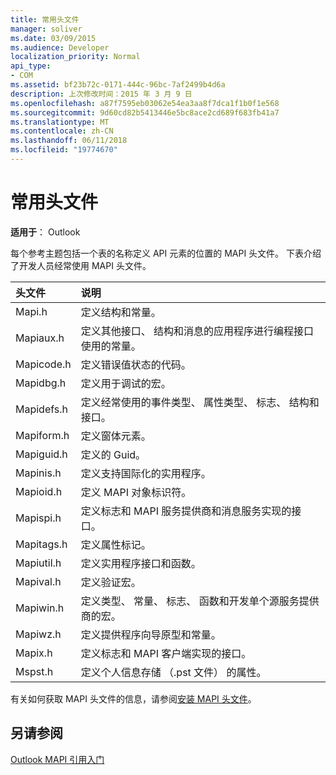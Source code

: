 ```yaml
---
title: 常用头文件
manager: soliver
ms.date: 03/09/2015
ms.audience: Developer
localization_priority: Normal
api_type:
- COM
ms.assetid: bf23b72c-0171-444c-96bc-7af2499b4d6a
description: 上次修改时间：2015 年 3 月 9 日
ms.openlocfilehash: a87f7595eb03062e54ea3aa8f7dca1f1b0f1e568
ms.sourcegitcommit: 9d60cd82b5413446e5bc8ace2cd689f683fb41a7
ms.translationtype: MT
ms.contentlocale: zh-CN
ms.lasthandoff: 06/11/2018
ms.locfileid: "19774670"
---
```

# <a name="commonly-used-header-files"></a>常用头文件

  
  
**适用于**： Outlook 
  
每个参考主题包括一个表的名称定义 API 元素的位置的 MAPI 头文件。 下表介绍了开发人员经常使用 MAPI 头文件。
  
|**头文件**|**说明**|
|:-----|:-----|
|Mapi.h  <br/> |定义结构和常量。  <br/> |
|Mapiaux.h  <br/> |定义其他接口、 结构和消息的应用程序进行编程接口使用的常量。  <br/> |
|Mapicode.h  <br/> |定义错误值状态的代码。  <br/> |
|Mapidbg.h  <br/> |定义用于调试的宏。  <br/> |
|Mapidefs.h  <br/> |定义经常使用的事件类型、 属性类型、 标志、 结构和接口。  <br/> |
|Mapiform.h  <br/> |定义窗体元素。  <br/> |
|Mapiguid.h  <br/> |定义的 Guid。  <br/> |
|Mapinis.h  <br/> |定义支持国际化的实用程序。  <br/> |
|Mapioid.h  <br/> |定义 MAPI 对象标识符。  <br/> |
|Mapispi.h  <br/> |定义标志和 MAPI 服务提供商和消息服务实现的接口。  <br/> |
|Mapitags.h  <br/> |定义属性标记。  <br/> |
|Mapiutil.h  <br/> |定义实用程序接口和函数。  <br/> |
|Mapival.h  <br/> |定义验证宏。  <br/> |
|Mapiwin.h  <br/> |定义类型、 常量、 标志、 函数和开发单个源服务提供商的宏。  <br/> |
|Mapiwz.h  <br/> |定义提供程序向导原型和常量。  <br/> |
|Mapix.h  <br/> |定义标志和 MAPI 客户端实现的接口。  <br/> |
|Mspst.h  <br/> |定义个人信息存储 （.pst 文件） 的属性。  <br/> |
   
有关如何获取 MAPI 头文件的信息，请参阅[安装 MAPI 头文件](how-to-install-mapi-header-files.md)。
  
## <a name="see-also"></a>另请参阅



[Outlook MAPI 引用入门](getting-started-with-the-outlook-mapi-reference.md)

